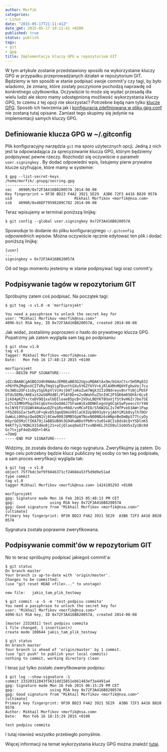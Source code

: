 ```yaml
---
author: Morfik
categories:
- Linux
date: "2015-05-17T21:11:41Z"
date_gmt: 2015-05-17 19:11:41 +0200
published: true
status: publish
tags:
- git
- gpg
title: Implementacja kluczy GPG w repozytorium GIT
---
```


W tym artykule zostanie przedstawiony sposób na wykorzystanie kluczy GPG w przypadku
przeprowadzanych działań w repozytorium GIT. Będziemy w ten sposób w stanie podpisać swoje commit'y
czy tagi, by było wiadomo, że zmiany, które zostały poczynione pochodzą naprawdę od konkretnego
użytkownika. Oczywiście to może się wydać przesadą dla wielu ludzi ale skoro mamy udostępnioną
możliwość wykorzystania kluczy GPG, to czemu z tej opcji nie skorzystać? Potrzebne będą nam tylko
[klucze GPG](/post/bezpieczny-klucz-gpg/). Sposób ich tworzenia jak i [konfiguracja
zdefiniowana w pliku gpg.conf](/post/konfiguracja-gpg-w-pliku-gpg-conf/) nie
zostaną tutaj opisane. Zamiast tego skupimy się jedynie na implementacji samych kluczy GPG.

<!--more-->
## Definiowanie klucza GPG w ~/.gitconfig

Plik konfiguracyjny narzędzia `git` ma sporo użytecznych opcji. Jedną z nich jest ta odpowiadająca
za sprecyzowanie klucza GPG, którym będziemy podpisywać pewne rzeczy. Rozchodzi się oczywiście o
parametr `user.signingkey` . By dodać odpowiedni wpis, listujemy pierw prywatne klucze szyfrujące,
które mamy w systemie:

    $ gpg --list-secret-keys
    /home/morfik/.gnupg/secring.gpg
    -------------------------------
    sec   4096R/0x72F3A416B820057A 2014-08-08
    Key fingerprint = 9F30 BD23 F4A2 3921 5E29  A3B6 72F3 A416 B820 057A
    uid                            Mikhail Morfikov <morfik@nsa.com>
    ssb   4096R/0x46DF79598289C782 2014-08-08

Teraz wpisujemy w terminal poniższą linijkę:

    $ git config --global user.signingkey 0x72F3A416B820057A

Spowoduje to dodanie do pliku konfiguracyjnego `~/.gitconfig` odpowiednich wpisów. Można oczywiście
ręcznie edytować ten plik i dodać poniższą linijkę:

    [user]
    ...
    signingkey = 0x72F3A416B820057A

Od od tego momentu jesteśmy w stanie podpisywać tagi oraz commit'y.

## Podpisywanie tagów w repozytorium GIT

Spróbujmy zatem coś podpisać. Na początek tagi:

    $ git tag -s v1.0 -m 'morfiprojekt'

    You need a passphrase to unlock the secret key for
    user: "Mikhail Morfikov <morfik@nsa.com>"
    4096-bit RSA key, ID 0x72F3A416B820057A, created 2014-08-08

Jak widać, zostaliśmy poproszeni o hasło do prywatnego klucza GPG. Popatrzmy jak zatem wygląda sam
tag po podpisaniu:

    $ git show v1.0
    tag v1.0
    Tagger: Mikhail Morfikov <morfik@nsa.com>
    Date:   Mon Feb 16 17:48:13 2015 +0100

    morfiprojekt
    -----BEGIN PGP SIGNATURE-----

    iQIcBAABCgAGBQJU4h9NAAoJEM0EaBB3G2UgsuMQAKtAx9m/bG4zCtsrSH5Mq832
    +P6YPkZMqbnXCITVRy7HqVigFDunYtGXu5Y6ZfUYV+kjRlAXMnMQHYFghwVej7cu
    Os3WEu2OFs1sbyzSgUkpVlVcHsjO4TjoKoZum7Wgk3IIzONdreyv8nrYsNjiPb5F
    UTdu5ERb/AHExzS2wS6MXdBl/PtAY8b+o2vdWahhuZ5nIHC2F5GK6m05Dhkr6LvE
    2ikO4pKZY+/toDV9Q1xalUDIloaeB5pcB+2VOuLBQYKT8OaVjfSt9vH6ZrJbe7SE
    oJ7cSIMRhPbqz5kCqEoYesOoOA6J75FaeWiEx0DNHlegnVg6CqkSwPyeeccVrY4H
    hslNYEf3lEGWV4HakwuOZFq1Rx+R6D/vnMCoFED/S56W2GLIv7HfPveb3AW+1Pap
    rFbZ0SGIarSePLUF+qkvD53qeQ5HoV05laCKIUp9D93ybryjA6YiMib8sylh7DOr
    GwWuLi06hpzQw4QN1Vj8Cmw900J8MB5GpW7NoxN00NBz6sWNpnBeDmBpS77tcyOy
    KGyrGO5MzCfIKA79jJaBBSUB9h3G94haNDoYPbMrv3x6Sx8CIsDds8cQ+YSDlnKS
    94Kf7yJ/9QNiX15dmo8j21+oIjQlaoq9aX2TtvxND4ELJhIE0ulIobU5xZy1Bc0d
    Gc7txjpF4eQsOQh+l4Ka
    =7UmQ
    -----END PGP SIGNATURE-----

Widzimy, że została dodana do niego sygnatura. Zweryfikujmy ją zatem. Do tego celu potrzebny będzie
klucz publiczny tej osoby co ten tag podpisała, a sam proces weryfikacji wygląda tak:

    $ git tag -v v1.0
    object 75f7bdc3ef9f6846371cf24604a53f5d9d9e51ad
    type commit
    tag v1.0
    tagger Mikhail Morfikov <morfik@nsa.com> 1424105293 +0100

    morfiprojekt
    gpg: Signature made Mon 16 Feb 2015 05:48:13 PM CET
    gpg:                using RSA key 0x72F3A416B820057A
    gpg: Good signature from "Mikhail Morfikov <morfik@nsa.com>" [ultimate]
    Primary key fingerprint: 9F30 BD23 F4A2 3921 5E29  A3B6 72F3 A416 B820 057A

Sygnatura została poprawnie zweryfikowana.

## Podpisywanie commit'ów w repozytorium GIT

No to teraz spróbujmy podpisać jakiegoś commit'a:

    $ git status
    On branch master
    Your branch is up-to-date with 'origin/master'.
    Changes to be committed:
    (use "git reset HEAD <file>..." to unstage)

    new file:   jakis_tam_plik_testowy

    $ git commit -a -S -m 'test podpisu commita'
    You need a passphrase to unlock the secret key for
    user: "Mikhail Morfikov <morfik@nsa.com>"
    4096-bit RSA key, ID 0x72F3A416B820057A, created 2014-08-08

    [master 2332031] test podpisu commita
    1 file changed, 1 insertion(+)
    create mode 100644 jakis_tam_plik_testowy

    $ git status
    On branch master
    Your branch is ahead of 'origin/master' by 1 commit.
    (use "git push" to publish your local commits)
    nothing to commit, working directory clean

I teraz już tylko zostało zweryfikowanie podpisu:

    $ git log --show-signature -1
    commit 23320312843f5631dd15851eb61483ef3a4491a4
    gpg: Signature made Mon 16 Feb 2015 06:15:29 PM CET
    gpg:                using RSA key 0x72F3A416B820057A
    gpg: Good signature from "Mikhail Morfikov <morfik@nsa.com>" [ultimate]
    Primary key fingerprint: 9F30 BD23 F4A2 3921 5E29  A3B6 72F3 A416 B820 057A
    Author: Mikhail Morfikov <morfik@nsa.com>
    Date:   Mon Feb 16 18:15:29 2015 +0100

    test podpisu commita

I tutaj również wszystko przebiegło pomyślnie.

Więcej informacji na temat wykorzystania kluczy GPG można znaleźć
[tutaj](https://git-scm.com/book/en/v2/Git-Tools-Signing-Your-Work#_signing).
